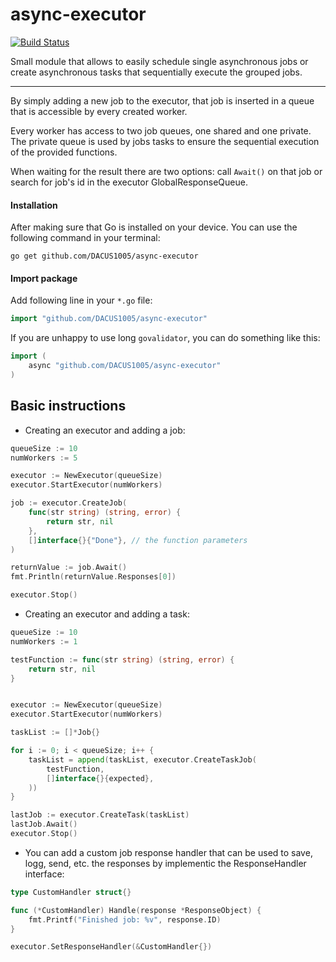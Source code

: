 # async-executor

[![Build Status](https://travis-ci.com/DACUS1995/async-executor.svg?token=EXzDMzSxfmwgYPg9Ttfx&branch=master)](https://travis-ci.com/DACUS1995/async-executor)

Small module that allows to easily schedule single asynchronous jobs or create asynchronous tasks that sequentially execute the grouped jobs.

---

By simply adding a new job to the executor, that job is inserted in a queue that is accessible by every created worker.

Every worker has access to two job queues, one shared and one private. The private queue is used by jobs tasks to ensure the sequential execution of the provided functions.

When waiting for the result there are two options: call `Await()` on that job or search for job's id in the executor GlobalResponseQueue.

#### Installation
After making sure that Go is installed on your device.
You can use the following command in your terminal:

	go get github.com/DACUS1005/async-executor


#### Import package
Add following line in your `*.go` file:
```go
import "github.com/DACUS1005/async-executor"
```
If you are unhappy to use long `govalidator`, you can do something like this:
```go
import (
	async "github.com/DACUS1005/async-executor"
)
```

## Basic instructions

* Creating an executor and adding a job:
```go
queueSize := 10
numWorkers := 5

executor := NewExecutor(queueSize)
executor.StartExecutor(numWorkers)

job := executor.CreateJob(
	func(str string) (string, error) {
		return str, nil
	},
	[]interface{}{"Done"}, // the function parameters
)

returnValue := job.Await()
fmt.Println(returnValue.Responses[0])

executor.Stop()
```
* Creating an executor and adding a task:

```go
queueSize := 10
numWorkers := 1

testFunction := func(str string) (string, error) {
	return str, nil
}


executor := NewExecutor(queueSize)
executor.StartExecutor(numWorkers)

taskList := []*Job{}

for i := 0; i < queueSize; i++ {
	taskList = append(taskList, executor.CreateTaskJob(
		testFunction,
		[]interface{}{expected},
	))
}

lastJob := executor.CreateTask(taskList)
lastJob.Await()
executor.Stop()
```

* You can add a custom job response handler that can be used to save, logg, send, etc. the responses by implementic the ResponseHandler interface:

```go
type CustomHandler struct{}

func (*CustomHandler) Handle(response *ResponseObject) {
	fmt.Printf("Finished job: %v", response.ID)
}

executor.SetResponseHandler(&CustomHandler{})
```